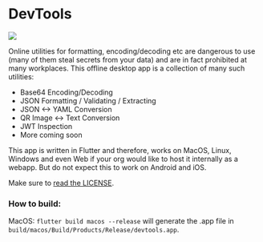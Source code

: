 # DevTools

<img src="https://user-images.githubusercontent.com/19304/147850849-b72566e9-86f5-4349-ae7f-7e8b07088cea.png"/>

Online utilities for formatting, encoding/decoding etc are dangerous to use (many of them steal secrets from your data) and are in fact prohibited at many workplaces. This offline desktop app is a collection of many such utilities:

 - Base64 Encoding/Decoding
 - JSON Formatting / Validating / Extracting
 - JSON <-> YAML Conversion
 - QR Image <-> Text Conversion
 - JWT Inspection
 - More coming soon

This app is written in Flutter and therefore, works on MacOS, Linux, Windows and even Web if your org would like to host it internally as a webapp. But do not expect this to work on Android and iOS.

Make sure to [read the LICENSE](/LICENSE.md).

### How to build:

MacOS:
`flutter build macos --release` will generate the .app file in `build/macos/Build/Products/Release/devtools.app`.